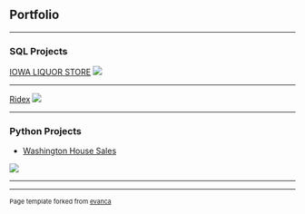 ## Portfolio

---

### SQL Projects

[IOWA LIQUOR STORE](/sample_page)
<img src="images/Picture_iowaLiquorStore.jpg?raw=true"/>

---
[Ridex](/pdf/sample_presentation.pdf)
<img src="images/ridex.jpg?raw=true"/>

---


### Python Projects

- [Washington House Sales](http://example.com/)
<img src="images/Picture_HouseSales.jpg?raw=true"/>


---




---
<p style="font-size:11px">Page template forked from <a href="https://github.com/evanca/quick-portfolio">evanca</a></p>
<!-- Remove above link if you don't want to attibute -->
